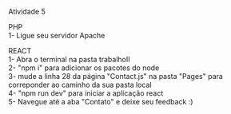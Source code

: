 Atividade 5

PHP </br>
1- Ligue seu servidor Apache

REACT </br>
1- Abra o terminal na pasta trabalhoII </br>
2- "npm i" para adicionar os pacotes do node </br>
3- mude a linha 28 da página "Contact.js" na pasta "Pages" para correponder ao caminho da sua pasta local </br>
4- "npm run dev" para iniciar a aplicação react </br>
5- Navegue até a aba "Contato" e deixe seu feedback :)
